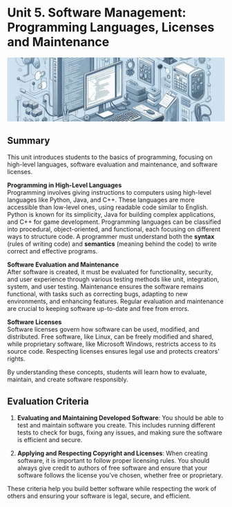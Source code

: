 # Unit 5. Software Management: Programming Languages, Licenses and Maintenance

<img class="header" src="../images/ud5_ict3.jpeg"/>

## Summary

This unit introduces students to the basics of programming, focusing on high-level languages, software evaluation and maintenance, and software licenses.

**Programming in High-Level Languages**  
Programming involves giving instructions to computers using high-level languages like Python, Java, and C++. These languages are more accessible than low-level ones, using readable code similar to English. Python is known for its simplicity, Java for building complex applications, and C++ for game development. Programming languages can be classified into procedural, object-oriented, and functional, each focusing on different ways to structure code. A programmer must understand both the **syntax** (rules of writing code) and **semantics** (meaning behind the code) to write correct and effective programs.

**Software Evaluation and Maintenance**  
After software is created, it must be evaluated for functionality, security, and user experience through various testing methods like unit, integration, system, and user testing. Maintenance ensures the software remains functional, with tasks such as correcting bugs, adapting to new environments, and enhancing features. Regular evaluation and maintenance are crucial to keeping software up-to-date and free from errors.

**Software Licenses**  
Software licenses govern how software can be used, modified, and distributed. Free software, like Linux, can be freely modified and shared, while proprietary software, like Microsoft Windows, restricts access to its source code. Respecting licenses ensures legal use and protects creators’ rights.

By understanding these concepts, students will learn how to evaluate, maintain, and create software responsibly.

## Evaluation Criteria

1. **Evaluating and Maintaining Developed Software**: You should be able to test and maintain software you create. This includes running different tests to check for bugs, fixing any issues, and making sure the software is efficient and secure.

2. **Applying and Respecting Copyright and Licenses**: When creating software, it is important to follow proper licensing rules. You should always give credit to authors of free software and ensure that your software follows the license you’ve chosen, whether free or proprietary.

These criteria help you build better software while respecting the work of others and ensuring your software is legal, secure, and efficient.